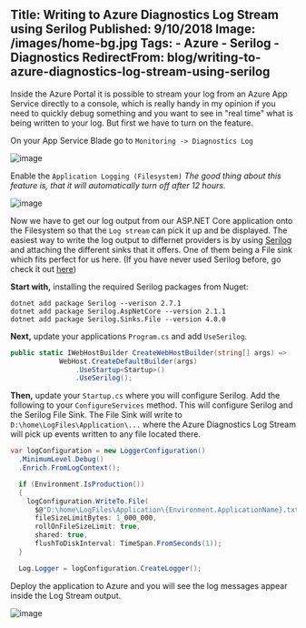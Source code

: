 Title: Writing to Azure Diagnostics Log Stream using Serilog
Published: 9/10/2018
Image: /images/home-bg.jpg
Tags: 
    - Azure
    - Serilog
    - Diagnostics
RedirectFrom: blog/writing-to-azure-diagnostics-log-stream-using-serilog
---

Inside the Azure Portal it is possible to stream your log from an Azure App Service directly to a console, which is really handy in my opinion if you need to quickly debug something and you want to see in "real time" what is being written to your log. But first we have to turn on the feature.

On your App Service Blade go to `Monitoring -> Diagnostics Log`

![image](/posts/images/Monitoring.png)
 
Enable the `Application Logging (Filesystem)` *The good thing about this feature is, that it will automatically turn off after 12 hours.*

![image](/posts/images/ApplicationLogging.png)

Now we have to get our log output from our ASP.NET Core application onto the Filesystem so that the `Log stream` can pick it up and be displayed. The easiest way to write the log output to differnet providers is by using [Serilog](https://serilog.net/) and attaching the different sinks that it offers. One of them being a File sink which fits perfect for us here. (If you have never used Serilog before, go check it out [here](https://serilog.net/))

**Start with,** installing the required Serilog packages from Nuget:
```
dotnet add package Serilog --verison 2.7.1
dotnet add package Serilog.AspNetCore --version 2.1.1
dotnet add package Serilog.Sinks.File --version 4.0.0
```

**Next,** update your applications `Program.cs` and add `UseSerilog`.

```csharp
public static IWebHostBuilder CreateWebHostBuilder(string[] args) =>
            WebHost.CreateDefaultBuilder(args)
                .UseStartup<Startup>()
                .UseSerilog();
```

**Then,** update your `Startup.cs` where you will configure Serilog. Add the following to your `ConfigureServices` method. This will configure Serilog and the Serilog File Sink. The File Sink will write to `D:\home\LogFiles\Application\...` where the Azure Diagnostics Log Stream will pick up events written to any file located there.

```csharp
var logConfiguration = new LoggerConfiguration()
  .MinimumLevel.Debug()
  .Enrich.FromLogContext();

  if (Environment.IsProduction())
  {
    logConfiguration.WriteTo.File(
      $@"D:\home\LogFiles\Application\{Environment.ApplicationName}.txt",
      fileSizeLimitBytes: 1_000_000,
      rollOnFileSizeLimit: true,
      shared: true,
      flushToDiskInterval: TimeSpan.FromSeconds(1));
  }

  Log.Logger = logConfiguration.CreateLogger();
```

Deploy the application to Azure and you will see the log messages appear inside the Log Stream output.

![image](/posts/images/LogStream.png)
